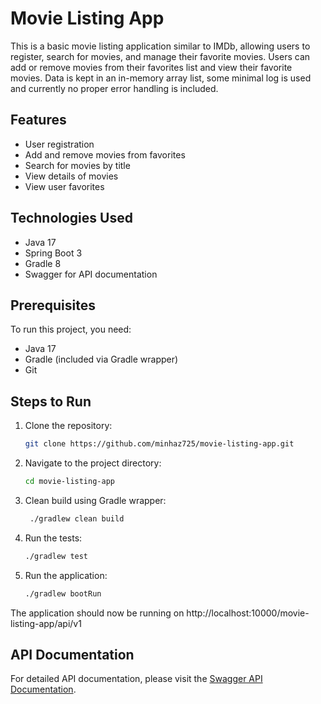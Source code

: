 # Movie Listing App

This is a basic movie listing application similar to IMDb, 
allowing users to register, search for movies, and manage their favorite movies. 
Users can add or remove movies from their favorites list and view their favorite movies.
Data is kept in an in-memory array list, some minimal log is used and currently no proper
error handling is included.

## Features
- User registration
- Add and remove movies from favorites
- Search for movies by title
- View details of movies
- View user favorites

## Technologies Used
- Java 17
- Spring Boot 3
- Gradle 8
- Swagger for API documentation

## Prerequisites
To run this project, you need:
- Java 17
- Gradle (included via Gradle wrapper)
- Git

## Steps to Run

1. Clone the repository:
   ```bash
   git clone https://github.com/minhaz725/movie-listing-app.git
   
2. Navigate to the project directory:
    ```bash
    cd movie-listing-app

3. Clean build using Gradle wrapper:
   ```bash
    ./gradlew clean build

4. Run the tests:
    ```bash
    ./gradlew test   
   
5. Run the application:
    ```bash
    ./gradlew bootRun   
   
The application should now be running on http://localhost:10000/movie-listing-app/api/v1

## API Documentation
For detailed API documentation, please visit the [Swagger API Documentation](http://localhost:10000/movie-listing-app/api/v1/swagger-ui/index.html#/).
